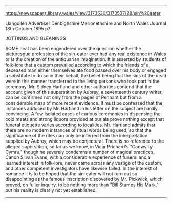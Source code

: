 

---

https://newspapers.library.wales/view/3173530/3173537/28/sin%20eater

Llangollen Advertiser Denbighshire Merionethshire and North Wales Journal
18th October 1895
p7

JOTTINGS AND GLEANINGS

SOME heat has been engendered over the question whether the picturesque profession of the sin-eater ever had any real existence in Wales or is the creation of the antiquarian imagination. It is asserted by students of folk-lore that a custom prevailed according to which the friends of a deceased man either themselves ate food passed over his body or engaged a substitute to do so in their behalf, the belief being that the sins of the dead were in this manner transferred to the living persons who took part in the ceremony. Mr. Sidney Hartland and other authorities contend that the account given of this superstition by Aubrey, a seventeenth century writer, can be confirmed not only from the pages of Pennant but from a considerable mass of more recent evidence. It must be confessed that the instances adduced by Mr. Hartland in his letter on the subject are hardly convincing. A few isolated cases of curious ceremonies in dispensing the cold meats and strong liquors provided at burials prove nothing except that funeral etiquette varies according to localities. Mr. Hartland admits that there are no modern instances of ritual words being used, so that the significance of the rites can only be inferred from the interpretation supplied by Aubrey, which may be conjectural. There is no reference to the alleged superstition, so far as we know, in Vicar Prichard's "Canwyll y Cymru," though he severely condemns a number of magical practices. Canon Silvan Evans, with a considerable experience of funeral and a learned interest in folk-lore, never came across any vestige of the custom, and other competent investigators have likewise failed. In the interest of romance it is to be hoped that the sin-eater will not turn out so disappointing as the famous inscription discovered by Mr. Pickwick, which proved, on fuller inquiry, to be nothing more than "Bill Stumps His Mark," but his reality is clearly not yet established.

---


